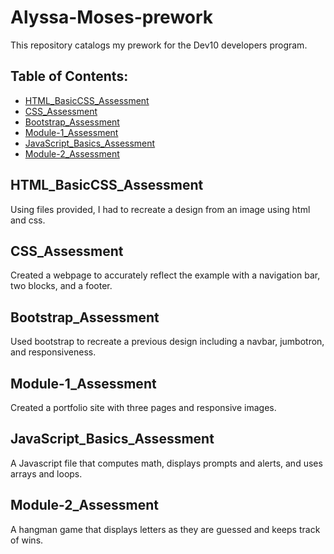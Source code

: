# Alyssa-Moses-prework
This repository catalogs my prework for the Dev10 developers program.
## Table of Contents:
* [HTML_BasicCSS_Assessment](#HTML_BasicCSS_Assessment)
* [CSS_Assessment](#CSS_Assessment)
* [Bootstrap_Assessment](#Bootstrap_Assessment)
* [Module-1_Assessment](#Module-1_Assessment)
* [JavaScript_Basics_Assessment](#JavaScript_Basics_Assessment)
* [Module-2_Assessment](#Module-2_Assessment)

## HTML_BasicCSS_Assessment
Using files provided, I had to recreate a design from an image using html and css.

## CSS_Assessment
Created a webpage to accurately reflect the example with a navigation bar, two blocks, and a footer.

## Bootstrap_Assessment
Used bootstrap to recreate a previous design including a navbar, jumbotron, and responsiveness. 

## Module-1_Assessment
Created a portfolio site with three pages and responsive images.

## JavaScript_Basics_Assessment
A Javascript file that computes math, displays prompts and alerts, and uses arrays and loops. 

## Module-2_Assessment
A hangman game that displays letters as they are guessed and keeps track of wins.
